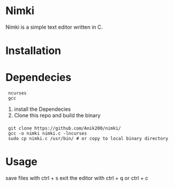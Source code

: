 # Nimki
Nimki is a simple text editor written in C.
# Installation
  # Dependecies
     ncurses
     gcc
1. install the Dependecies
2. Clone this repo and build the binary
####
     git clone https://github.com/Anik200/nimki/
     gcc -o nimki nimki.c -lncurses
     sudo cp nimki.c /usr/bin/ # or copy to local binary directory
# Usage
save files with ctrl + s
exit the editor with ctrl + q or ctrl + c
     
